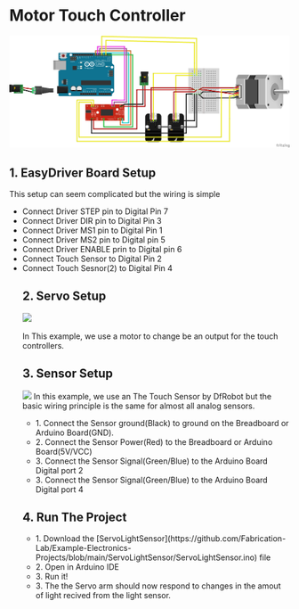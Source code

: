 
# Motor Touch Controller
<img src="https://github.com/Fabrication-Lab/Example-Electronics-Projects/blob/Added-fritzing-components/MotorTouchController/Touch%20Servo_bb.png" style="width:800px;height:auto;">

## 1. EasyDriver Board Setup
This setup can seem complicated but the wiring is simple
<ul>
 <li>Connect Driver STEP pin to Digital Pin 7</li>
 <li>Connect Driver DIR pin to Digital Pin 3</li>
 <li>Connect Driver MS1 pin to Digital Pin 1</li>
 <li>Connect Driver MS2 pin to Digital pin 5</li>
 <li>Connect Driver ENABLE prin to Digital pin 6</li>
 <li>Connect Touch Sensor to Digital Pin 2</li>
 <li>Connect Touch Sesnor(2) to Digital Pin 4</li>

## 2. Servo Setup
<img src="https://cdn.shopify.com/s/files/1/2311/3697/products/sg92r-digital-micro-servo-carbon-fiberglass-gear-arm-set-motors-towerpro-cool-components-615_800x600.jpg" style="width:300px;height:auto;">

In This example, we use a motor to change be an output for the touch controllers.

## 3. Sensor Setup

<img src="https://dfimg.dfrobot.com/data/DFR0030/20140710/_DSC0733.jpg?imageView2/1/w/564/h/376" style="width:300px;height:auto;">
In this example, we use an The Touch Sensor by DfRobot but the basic wiring principle is the same for almost all analog sensors. 

 <ul>
  <li>1. Connect the Sensor ground(Black) to ground on the Breadboard or Arduino Board(GND).</li>
  <li>2. Connect the Sensor Power(Red) to the Breadboard or Arduino Board(5V/VCC) </li>
  <li>3. Connect the Sensor Signal(Green/Blue) to the Arduino Board Digital port 2</li>
  <li>3. Connect the Sensor Signal(Green/Blue) to the Arduino Board Digital port 4</li>
</ul> 

## 4. Run The Project

 <ul>
  <li>1. Download the [ServoLightSensor](https://github.com/Fabrication-Lab/Example-Electronics-Projects/blob/main/ServoLightSensor/ServoLightSensor.ino)  file</li>
  <li>2. Open in Arduino IDE</li>
  <li>3. Run it!</li>
  <li>3. The the Servo arm should now respond to changes in the amout of light recived from the light sensor.</li>
</ul> 






